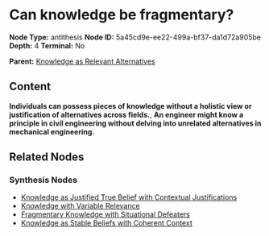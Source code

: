 # Can knowledge be fragmentary?

**Node Type:** antithesis
**Node ID:** 5a45cd9e-ee22-499a-bf37-da1d72a905be
**Depth:** 4
**Terminal:** No

**Parent:** [Knowledge as Relevant Alternatives](knowledge-as-relevant-alternatives-synthesis-6306dae6-2404-4f10-a3e5-ceef9187df64.md)

## Content

**Individuals can possess pieces of knowledge without a holistic view or justification of alternatives across fields.**, **An engineer might know a principle in civil engineering without delving into unrelated alternatives in mechanical engineering.**

## Related Nodes

### Synthesis Nodes

- [Knowledge as Justified True Belief with Contextual Justifications](knowledge-as-justified-true-belief-with-contextual-justifications-synthesis-c4d5b7cf-ebbd-4884-affc-6ec273192002.md)
- [Knowledge with Variable Relevance](knowledge-with-variable-relevance-synthesis-df950dd2-8496-43bb-a416-5125a1b8cf8c.md)
- [Fragmentary Knowledge with Situational Defeaters](fragmentary-knowledge-with-situational-defeaters-synthesis-f0a9bd58-8f3c-4e89-a2a0-389b3c7324a7.md)
- [Knowledge as Stable Beliefs with Coherent Context](knowledge-as-stable-beliefs-with-coherent-context-synthesis-e1501884-7ec1-4e7e-b4b0-52c7d9f69112.md)

